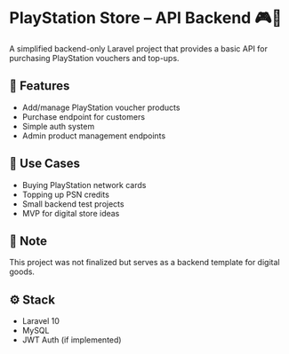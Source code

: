 # PlayStation Store – API Backend 🎮🧾

A simplified backend-only Laravel project that provides a basic API for purchasing PlayStation vouchers and top-ups.

## 🧩 Features

- Add/manage PlayStation voucher products
- Purchase endpoint for customers
- Simple auth system
- Admin product management endpoints

## 🚀 Use Cases

- Buying PlayStation network cards
- Topping up PSN credits
- Small backend test projects
- MVP for digital store ideas

## 🔐 Note

This project was not finalized but serves as a backend template for digital goods.

## ⚙️ Stack

- Laravel 10
- MySQL
- JWT Auth (if implemented)
